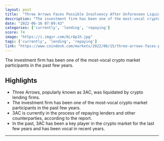 ```yaml
---
layout: post
title:  "Three Arrows Faces Possible Insolvency After Unforeseen Liquidations"
description: "The investment firm has been one of the most-vocal crypto market participants in the past few years."
date: "2022-06-16 07:09:43"
categories: ['currently', 'lending', 'repaying']
score: 74
image: "https://i.imgur.com/bLrAp1h.jpg"
tags: ['currently', 'lending', 'repaying']
link: "https://www.coindesk.com/markets/2022/06/15/three-arrows-faces-possible-insolvency-after-unforeseen-liquidations/"
---
```


The investment firm has been one of the most-vocal crypto market participants in the past few years.

## Highlights

- Three Arrows, popularly known as 3AC, was liquidated by crypto lending firms.
- The investment firm has been one of the most-vocal crypto market participants in the past few years.
- 3AC is currently in the process of repaying lenders and other counterparties, according to the report.
- In the past, 3AC has been a key player in the crypto market for the last few years and has been vocal in recent years.

---
